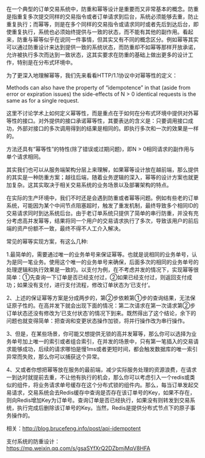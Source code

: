 在一个典型的订单交易系统中，防重和幂等设计是重要而又非常基本的概念。防重是指重复多次提交同样的交易指令或者订单请求到后台，系统必须能够去重，防止重复执行；而幂等，则是在多个同样的交易指令或请求同时或者先后到达后台，即使重复执行，系统也必须始终提供与一致的状态，而不能有其他的副作用。看起来，防重与幂等似乎在说同一件事情，但其实又有不同的概念区分。例如幂等其实可以通过防重设计来达到提供一致的系统状态，而防重却不如幂等那样开放承诺，允许被执行多次而达到一致状态，这其实要求在防重的基础上做出更多的设计工作，特别是在分布式环境中。

为了更深入地理解幂等，我们先来看看HTTP/1.1协议中对幂等性的定义：

Methods can also have the property of “idempotence” in that (aside from error or expiration issues) the side-effects of N > 0 identical requests is the same as for a single request.

这里不讨论学术上如何定义幂等性，而是重点在于如何在分布式环境中提供对外幂等性的接口。对外提供的接口承诺幂等性，其要表达的含义是：只要调用接口成功，外部对接口的多次调用得到的结果是相同的。即执行多次和一次的效果是一样的。

方法还具有“幂等性”的特性(除了错误或过期问题)，即N > 0相同请求的副作用与单个请求相同。

其实我们也可以从服务端架构分层上来理解，如果幂等设计放在越前端，那么提供的其实是一种防重方案；越往后端，随着业务逻辑的深入，幂等的设计方案也就更加复杂。这其实取决于相关交易系统的业务场景以及部署架构的特点。

在实际的生产环境中，我们不时还是会遇到防重或者幂等问题。例如有些老的订单系统，可能因为某个中间节点阻塞超时，触发了重发机制，最终导致多个相同ID的交易请求同时到达系统后台。由于老订单系统只提供了简单的串行防重，并没有充分考虑高并发幂等，结果将同一个用户的交易请求执行了多次，导致该用户的前后端的资产份额不一致，最终不得不人工介入解决。

常见的幂等实现方案，有这么几种:

1.最简单的，需要通过唯一的业务单号来保证幂等。也就是说相同的业务单号，认为是同一笔业务。使用这个唯一的业务单号来确保，后面多次的相同的业务单号的处理逻辑和执行效果是一致的。以支付为例，在不考虑并发的情况下，实现幂等很简单：①先查询一下订单是否已经支付过，②如果已经支付过，则返回支付成功；如果没有支付，进行支付流程，修改订单状态为‘已支付’。

2、上述的保证幂等方案是分成两步的，第②步依赖第①步的查询结果，无法保证原子性的。在高并发下就会出现下面的情况：第二次请求在第一次请求第②步订单状态还没有修改为‘已支付状态’的情况下到来。既然得出了这个结论，余下的问题也就变得简单：把查询和变更状态操作加锁，将并行操作改为串行操作。

3、但是，在某些场景，你可能又想提供无锁的高并发幂等，那么你可以选择为业务单号加上唯一的索引或者组合索引，在并发的场景中，只有第一笔插入的交易请求能够成功，后续的请求哪怕是慢1ms或者更短时间，都会触发数据库的唯一索引异常而失败，那么你可以捕获这个异常。

4、又或者你想把幂等放在服务的最前端，减少实际服务处理的资源浪费，在请求一到达时就提前去重，不让他有执行的机会，那么你可以考虑引入一个redis或类似的组件，将业务请求单号缓存在这个分布式锁的组件内。那么，每当订单发起交易请求，交易系统会去Redis缓存中查询是否存在该订单号的Key，如果不存在，则向Redis增加Key为订单号。查询订单是否已经执行，如果没有则转发到交易系统，执行完成后删除该订单号的Key。当然，Redis是提供分布式节点下的原子事务操作的。



相关：http://blog.brucefeng.info/post/api-idempotent

支付系统的防重设计：https://mp.weixin.qq.com/s/gsaSYfXrQ2DZbmjMqV8HFA